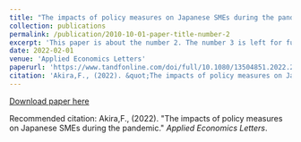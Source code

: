 ```yaml
---
title: "The impacts of policy measures on Japanese SMEs during the pandemic"
collection: publications
permalink: /publication/2010-10-01-paper-title-number-2
excerpt: 'This paper is about the number 2. The number 3 is left for future work.'
date: 2022-02-01
venue: 'Applied Economics Letters'
paperurl: 'https://www.tandfonline.com/doi/full/10.1080/13504851.2022.2039365'
citation: 'Akira,F., (2022). &quot;The impacts of policy measures on Japanese SMEs during the pandemic.&quot; <i>Applied Economics Letters 1</i>.'
---
```


[Download paper here](https://www.tandfonline.com/doi/full/10.1080/13504851.2022.2039365)

Recommended citation: Akira,F., (2022). "The impacts of policy measures on Japanese SMEs during the pandemic." <i>Applied Economics Letters</i>.
